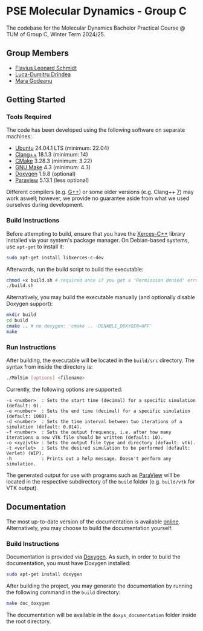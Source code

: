 # PSE Molecular Dynamics - Group C

The codebase for the Molecular Dynamics Bachelor Practical Course @ TUM of Group C, Winter Term 2024/25.

## Group Members

-   [Flavius Leonard Schmidt](https://github.com/FlamingLeo)
-   [Luca-Dumitru Drîndea](https://github.com/Luky002)
-   [Mara Godeanu](https://github.com/MaraGodeanu)

## Getting Started

### Tools Required

The code has been developed using the following software on separate machines:

-   [Ubuntu](https://ubuntu.com/) 24.04.1 LTS (minimum: 22.04)
-   [Clang++](https://clang.llvm.org/) 18.1.3 (minimum: 14)
-   [CMake](https://cmake.org/) 3.28.3 (minimum: 3.22)
-   [GNU Make](https://www.gnu.org/software/make/) 4.3 (minimum: 4.3)
-   [Doxygen](https://www.doxygen.nl/) 1.9.8 (optional)
-   [Paraview](https://www.paraview.org/) 5.13.1 (less optional)

Different compilers (e.g. [G++](https://gcc.gnu.org/)) or some older versions (e.g. Clang++ [7](https://en.cppreference.com/w/cpp/17)) may work aswell; however, we provide no guarantee aside from what we used ourselves during development.

### Build Instructions

Before attempting to build, ensure that you have the [Xerces-C++](https://xerces.apache.org/xerces-c/) library installed via your system's package manager. On Debian-based systems, use `apt-get` to install it:

```bash
sudo apt-get install libxerces-c-dev
```

Afterwards, run the build script to build the executable:

```bash
chmod +x build.sh # required once if you get a 'Permission denied' error
./build.sh
```

Alternatively, you may build the executable manually (and optionally disable Doxygen support):

```bash
mkdir build
cd build
cmake .. # no doxygen: 'cmake .. -DENABLE_DOXYGEN=OFF'
make
```

### Run Instructions

After building, the executable will be located in the `build/src` directory. The syntax from inside the directory is:

```bash
./MolSim [options] <filename>
```

Currently, the following options are supported:

```text
-s <number>  : Sets the start time (decimal) for a specific simulation (default: 0).
-e <number>  : Sets the end time (decimal) for a specific simulation (default: 1000).
-d <number>  : Sets the time interval between two iterations of a simulation (default: 0.014).
-f <number>  : Sets the output frequency, i.e. after how many iterations a new VTK file should be written (default: 10).
-o <xyz|vtk> : Sets the output file type and directory (default: vtk).
-t <verlet>  : Sets the desired simulation to be performed (default: Verlet) (WIP).
-h           : Prints out a help message. Doesn't perform any simulation.
```

The generated output for use with programs such as [ParaView](https://www.paraview.org/) will be located in the respective subdirectory of the `build` folder (e.g. `build/vtk` for VTK output).

## Documentation

The most up-to-date version of the documentation is available [online](https://home.in.tum.de/~scfl/misc/projects/molsim/docs/). Alternatively, you may choose to build the documentation yourself.

### Build Instructions

Documentation is provided via [Doxygen](https://www.doxygen.nl/). As such, in order to build the documentation, you must have Doxygen installed:

```bash
sudo apt-get install doxygen
```

After building the project, you may generate the documentation by running the following command in the `build` directory:

```bash
make doc_doxygen
```

The documentation will be available in the `doxys_documentation` folder inside the root directory.
